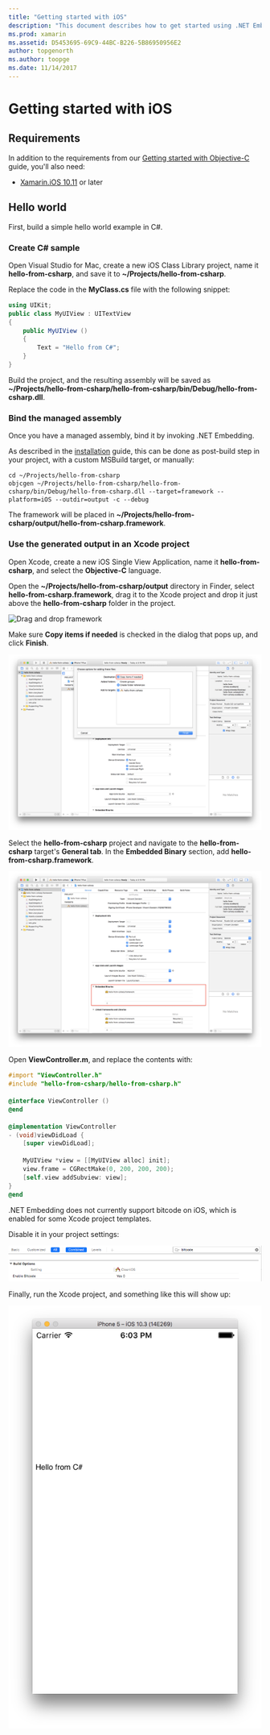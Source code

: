 ```yaml
---
title: "Getting started with iOS"
description: "This document describes how to get started using .NET Embedding with iOS. It discusses requirements and presents a sample app to demonstrate how to bind a managed assembly and use the output in an Xcode project."
ms.prod: xamarin
ms.assetid: D5453695-69C9-44BC-B226-5B86950956E2
author: topgenorth
ms.author: toopge
ms.date: 11/14/2017
---
```


# Getting started with iOS

## Requirements

In addition to the requirements from our [Getting started with Objective-C](~/tools/dotnet-embedding/get-started/objective-c/index.md) guide, you'll also need:

* [Xamarin.iOS 10.11](https://visualstudio.microsoft.com/xamarin/) or later

## Hello world

First, build a simple hello world example in C#.

### Create C# sample

Open Visual Studio for Mac, create a new iOS Class Library project, name it **hello-from-csharp**, and save it to **~/Projects/hello-from-csharp**.

Replace the code in the **MyClass.cs** file with the following snippet:

```csharp
using UIKit;
public class MyUIView : UITextView
{
	public MyUIView ()
	{
		Text = "Hello from C#";
	}
}
```

Build the project, and the resulting assembly will be saved as **~/Projects/hello-from-csharp/hello-from-csharp/bin/Debug/hello-from-csharp.dll**.

### Bind the managed assembly

Once you have a managed assembly, bind it by invoking .NET Embedding.

As described in the
[installation](~/tools/dotnet-embedding/get-started/install/install.md)
guide, this can be done as post-build step in your project, with a
custom MSBuild target, or manually:

```shell
cd ~/Projects/hello-from-csharp
objcgen ~/Projects/hello-from-csharp/hello-from-csharp/bin/Debug/hello-from-csharp.dll --target=framework --platform=iOS --outdir=output -c --debug
```

The framework will be placed in **~/Projects/hello-from-csharp/output/hello-from-csharp.framework**.

### Use the generated output in an Xcode project

Open Xcode, create a new iOS Single View Application, name it **hello-from-csharp**, and select the **Objective-C** language.

Open the **~/Projects/hello-from-csharp/output** directory in Finder, select **hello-from-csharp.framework**, drag it to the Xcode project and drop it just above the **hello-from-csharp** folder in the project.

![Drag and drop framework](images/hello-from-csharp-ios-drag-drop-framework.png)

Make sure **Copy items if needed** is checked in the dialog that pops up, and click **Finish**.

![Copy items if needed](ios-images/hello-from-csharp-ios-copy-items-if-needed.png)

Select the **hello-from-csharp** project and navigate to the **hello-from-csharp** target's **General tab**. In the **Embedded Binary** section, add **hello-from-csharp.framework**.

![Embedded binaries](ios-images/hello-from-csharp-ios-embedded-binaries.png)

Open **ViewController.m**, and replace the contents with:

```objective-c
#import "ViewController.h"
#include "hello-from-csharp/hello-from-csharp.h"

@interface ViewController ()
@end

@implementation ViewController
- (void)viewDidLoad {
    [super viewDidLoad];

    MyUIView *view = [[MyUIView alloc] init];
    view.frame = CGRectMake(0, 200, 200, 200);
    [self.view addSubview: view];
}
@end
```

.NET Embedding does not currently support bitcode on iOS, which is enabled for some Xcode project templates. 

Disable it in your project settings:

![Bitcode Option](../../images/ios-bitcode-option.png)

Finally, run the Xcode project, and something like this will show up:

![Hello from C# sample running in the simulator](ios-images/hello-from-csharp-ios.png)
